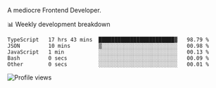 A mediocre Frontend Developer.

📊 Weekly development breakdown
<!--START_SECTION:waka-->

```text
TypeScript   17 hrs 43 mins  ████████████████████████▓   98.79 %
JSON         10 mins         ▒░░░░░░░░░░░░░░░░░░░░░░░░   00.98 %
JavaScript   1 min           ░░░░░░░░░░░░░░░░░░░░░░░░░   00.13 %
Bash         0 secs          ░░░░░░░░░░░░░░░░░░░░░░░░░   00.09 %
Other        0 secs          ░░░░░░░░░░░░░░░░░░░░░░░░░   00.01 %
```

<!--END_SECTION:waka-->

<img src="https://gpvc.arturio.dev/iqbalfasri" alt="Profile views"/>
